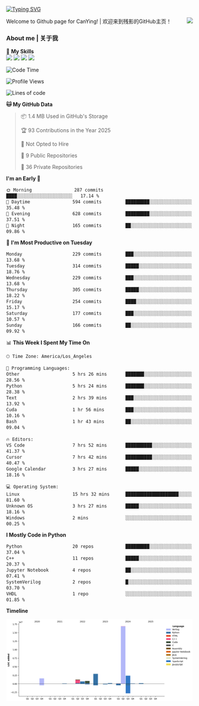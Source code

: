 [![Typing SVG](https://readme-typing-svg.herokuapp.com?size=25&duration=3500&color=00FFFF&vCenter=true&width=250&height=40&lines=Hi+Welcome+%F0%9F%91%8B%F0%9F%8F%BB;I'm+CanYing|残影)](https://git.io/typing-svg)

<a href="#">
  <img align="right" src="https://github-readme-stats.vercel.app/api?username=CanYing0913&count_private=true&rank_icon=github&show_icons=true&bg_color=15,f2f7fd,E0EAFC&" />
</a>

Welcome to Github page for CanYing! | 欢迎来到残影的GitHub主页！

### About me | 关于我

🌟 **My Skills**  
![](https://img.shields.io/badge/-C-A8B9CC?style=flat-square&logo=C&logoColor=fff)
![](https://img.shields.io/badge/-C++-00599C?style=flat-square&logo=Cpp&logoColor=fff)
![](https://img.shields.io/badge/-Python-3776AB?style=flat-square&logo=Python&logoColor=fff)
![](https://img.shields.io/badge/-Linux-000000?style=flat-square&logo=Linux&logoColor=fff)

<!--START_SECTION:waka-->
![Code Time](http://img.shields.io/badge/Code%20Time-1%2C607%20hrs%202%20mins-blue)

![Profile Views](http://img.shields.io/badge/Profile%20Views-2-blue)

![Lines of code](https://img.shields.io/badge/From%20Hello%20World%20I%27ve%20Written-26.9%20million%20lines%20of%20code-blue)

**🐱 My GitHub Data** 

> 📦 1.4 MB Used in GitHub's Storage 
 > 
> 🏆 93 Contributions in the Year 2025
 > 
> 🚫 Not Opted to Hire
 > 
> 📜 9 Public Repositories 
 > 
> 🔑 36 Private Repositories 
 > 
**I'm an Early 🐤** 

```text
🌞 Morning                287 commits         ████░░░░░░░░░░░░░░░░░░░░░   17.14 % 
🌆 Daytime                594 commits         █████████░░░░░░░░░░░░░░░░   35.48 % 
🌃 Evening                628 commits         █████████░░░░░░░░░░░░░░░░   37.51 % 
🌙 Night                  165 commits         ██░░░░░░░░░░░░░░░░░░░░░░░   09.86 % 
```
📅 **I'm Most Productive on Tuesday** 

```text
Monday                   229 commits         ███░░░░░░░░░░░░░░░░░░░░░░   13.68 % 
Tuesday                  314 commits         █████░░░░░░░░░░░░░░░░░░░░   18.76 % 
Wednesday                229 commits         ███░░░░░░░░░░░░░░░░░░░░░░   13.68 % 
Thursday                 305 commits         █████░░░░░░░░░░░░░░░░░░░░   18.22 % 
Friday                   254 commits         ████░░░░░░░░░░░░░░░░░░░░░   15.17 % 
Saturday                 177 commits         ███░░░░░░░░░░░░░░░░░░░░░░   10.57 % 
Sunday                   166 commits         ██░░░░░░░░░░░░░░░░░░░░░░░   09.92 % 
```


📊 **This Week I Spent My Time On** 

```text
🕑︎ Time Zone: America/Los_Angeles

💬 Programming Languages: 
Other                    5 hrs 26 mins       ███████░░░░░░░░░░░░░░░░░░   28.56 % 
Python                   5 hrs 24 mins       ███████░░░░░░░░░░░░░░░░░░   28.38 % 
Text                     2 hrs 39 mins       ███░░░░░░░░░░░░░░░░░░░░░░   13.92 % 
Cuda                     1 hr 56 mins        ███░░░░░░░░░░░░░░░░░░░░░░   10.16 % 
Bash                     1 hr 43 mins        ██░░░░░░░░░░░░░░░░░░░░░░░   09.04 % 

🔥 Editors: 
VS Code                  7 hrs 52 mins       ██████████░░░░░░░░░░░░░░░   41.37 % 
Cursor                   7 hrs 42 mins       ██████████░░░░░░░░░░░░░░░   40.47 % 
Google Calendar          3 hrs 27 mins       █████░░░░░░░░░░░░░░░░░░░░   18.16 % 

💻 Operating System: 
Linux                    15 hrs 32 mins      ████████████████████░░░░░   81.60 % 
Unknown OS               3 hrs 27 mins       █████░░░░░░░░░░░░░░░░░░░░   18.16 % 
Windows                  2 mins              ░░░░░░░░░░░░░░░░░░░░░░░░░   00.25 % 
```

**I Mostly Code in Python** 

```text
Python                   20 repos            █████████░░░░░░░░░░░░░░░░   37.04 % 
C++                      11 repos            █████░░░░░░░░░░░░░░░░░░░░   20.37 % 
Jupyter Notebook         4 repos             ██░░░░░░░░░░░░░░░░░░░░░░░   07.41 % 
SystemVerilog            2 repos             █░░░░░░░░░░░░░░░░░░░░░░░░   03.70 % 
VHDL                     1 repo              ░░░░░░░░░░░░░░░░░░░░░░░░░   01.85 % 
```



**Timeline**

![Lines of Code chart](https://raw.githubusercontent.com/CanYing0913/CanYing0913/master/assets/bar_graph.png)


<!--END_SECTION:waka-->
